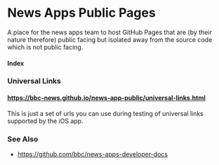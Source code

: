 # News Apps Public Pages
A place for the news apps team to host GitHub Pages that are (by their nature therefore) public facing but isolated away from the source code which is not public facing.

#### Index
### Universal Links
#### https://bbc-news.github.io/news-app-public/universal-links.html
This is just a set of urls you can use during testing of universal links supported by the iOS app.

### See Also
- https://github.com/bbc/news-apps-developer-docs

